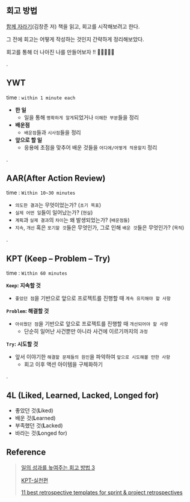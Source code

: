 ## 회고 방법

[함께 자라기](http://www.yes24.com/Product/Goods/67350256)(김창준 저) 책을 읽고, 회고를 시작해보려고 한다.

그 전에 회고는 어떻게 작성하는 것인지 간략하게 정리해보았다.

회고를 통해 더 나아진 나를 만들어보자 !! 💪🦸‍♂️🦸‍♀️

.

##  YWT

time : `within 1 minute each`

- **한 일**
  - 일을 통해 `명확하게 알게`되었거나 `이해한 부분`들을 정리
- **배운점**
  - `배운점`들과 `시사점`들을 정리
- **앞으로 할 일**
  - 응용에 초점을 맞추어 배운 것들을 `어디에/어떻게 적용할지` 정리

.

## AAR(After Action Review)

time : `Within 10~30 minutes`

- `의도한 결과`는 무엇이었는가? (`초기 목표`)
- `실제 어떤 일`들이 일어났는가? (`현실`)
- `계획`과 `실제 결과`의 `차이`는 왜 발생되었는가? (`배운점들`)
- `지속`, `개선` 혹은 `포기할 것`들은 무엇인가, 그로 인해 `배운 것`들은 무엇인가? (`목적`)

.

## KPT (Keep – Problem – Try)

time : `Within 60 minutes`

**`Keep`: 지속할 것**

- `좋았던 점`을 기반으로 앞으로 프로젝트를 진행할 때 `계속 유지해야 할 사항`

**`Problem`: 해결할 것**

- `아쉬웠던 점`을 기반으로 앞으로 프로젝트를 진행할 때 `개선되어야 할 사항`
  - 단순히 일어난 사건뿐만 아니라 사건에 이르기까지의 `과정`

**`Try`: 시도할 것**

- 앞서 이야기한 `해결할 문제들의 원인`을 파악하여 `앞으로 시도해볼 만한 사항`
  - 회고 이후 액션 아이템을 구체화하기

.

## 4L (Liked, Learned, Lacked, Longed for)

- 좋았던 것(**L**iked)
- 배운 것(**L**earned)
- 부족했던 것(**L**acked)
- 바라는 것(**L**onged for)

## Reference

> [일의 성과를 높여주는 회고 방법 3](https://brunch.co.kr/@pletalk/61)
>
> [KPT-실천편](https://brunch.co.kr/@fromjayden/8)
>
> [11 best retrospective templates for sprint & project retrospectives](https://conceptboard.com/blog/retrospective-templates-for-better-sprint-and-agile-reviews/)